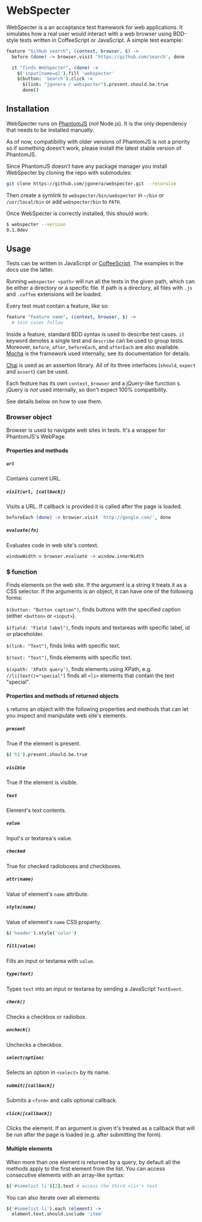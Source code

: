 WebSpecter
==========

WebSpecter is a an acceptance test framework for web applications. It
simulates how a real user would interact with a web browser using BDD-style
tests written in CoffeeScript or JavaScript. A simple test example:

```coffeescript
feature "GitHub search", (context, browser, $) ->
  before (done) -> browser.visit 'https://github.com/search', done

  it "finds WebSpecter", (done) ->
    $('input[name=q]').fill 'webspecter'
    $(button: 'Search').click ->
      $(link: "jgonera / webspecter").present.should.be.true
      done()
```


Installation
------------

WebSpecter runs on [PhantomJS][] (*not* Node.js). It is the only dependency
that needs to be installed manually.

As of now, compatibility with older versions of PhantomJS is not a priority
so if something doesn't work, please install the latest stable version of
PhantomJS.

Since PhantomJS doesn't have any package manager you install WebSpecter by
cloning the repo with submodules:
```bash
git clone https://github.com/jgonera/webspecter.git --recursive
```

Then create a symlink to `webspecter/bin/webspecter` in `~/bin` or
`/usr/local/bin` or add `webspecter/bin` to `PATH`.

Once WebSpecter is correctly installed, this should work:
```bash
$ webspecter --version
0.1.0dev
```


Usage
-----

Tests can be written in JavaScript or [CoffeeScript][]. The examples in the
docs use the latter.

Running `webspecter <path>` will run all the tests in the given path, which
can be either a directory or a specific file. If path is a directory, all
files with `.js` and `.coffee` extensions will be loaded.

Every test must contain a feature, like so:

```coffeescript
feature "Feature name", (context, browser, $) ->
  # test cases follow
```

Inside a feature, standard BDD syntax is used to describe test cases. `it`
keyword denotes a single test and `describe` can be used to group tests.
Moreover, `before`, `after`, `beforeEach`, and `afterEach` are also
available.  [Mocha][] is the framework used internally, see its
documentation for details.

[Chai][] is used as an assertion library. All of its three interfaces
(`should`, `expect` and `assert`) can be used.

Each feature has its own `context`, `browser` and a jQuery-like function
`$`. jQuery is *not* used internally, so don't expect 100% compatibility.

See details below on how to use them.


### Browser object

Browser is used to navigate web sites in tests. It's a wrapper for
PhantomJS's WebPage.


#### Properties and methods

##### `url`
Contains current URL.

##### `visit(url, [callback])`
Visits a URL. If callback is provided it is called after the page is loaded.

```coffeescript
beforeEach (done) -> browser.visit 'http://google.com/', done
```

##### `evaluate(fn)`
Evaluates code in web site's context.

```coffeescript
windowWidth = browser.evaluate -> window.innerWidth
```


### $ function

Finds elements on the web site. If the argument is a string it treats it as
a CSS selector. If the arguments is an object, it can have one of the
following forms:

`$(button: "Button caption")`, finds buttons with the specified caption
(either `<button>` or `<input>`).

`$(field: "Field label")`, finds inputs and textareas with specific label,
id or placeholder.

`$(link: "Text")`, finds links with specific text.

`$(text: "Text")`, finds elements with specific text.

`$(xpath: 'XPath query')`, finds elements using XPath, e.g.
`//li[text()="special"]` finds all `<li>` elements that contain the text
"special".


#### Properties and methods of returned objects

`$` returns an object with the following properties and methods that can let
you inspect and manipulate web site's elements.

##### `present`
True if the element is present.

```coffeescript
$('h1').present.should.be.true
```

##### `visible`
True if the element is visible.

##### `text`
Element's text contents.

##### `value`
Input's or textarea's value.

##### `checked`
True for checked radioboxes and checkboxes.

##### `attr(name)`
Value of element's `name` attribute.

##### `style(name)`
Value of element's `name` CSS property.

```coffeescript
$('header').style('color')
```

##### `fill(value)`
Fills an input or textarea with `value`.

##### `type(text)`
Types `text` into an input or textarea by sending a JavaScript `TextEvent`.

##### `check()`
Checks a checkbox or radiobox.

##### `uncheck()`
Unchecks a checkbox.

##### `select(option)`
Selects an option in `<select>` by its name.

##### `submit([callback])`
Submits a `<form>` and calls optional callback.

##### `click([callback])`
Clicks the element. If an argument is given it's treated as a callback that
will be run after the page is loaded (e.g. after submitting the form).


#### Multiple elements

When more than one element is returned by a query, by default all the
methods apply to the first element from the list. You can access consecutive
elements with an array-like syntax:

```coffeescript
$('#somelist li')[2].text # access the third <li>'s text
```

You can also iterate over all elements:

```coffeescript
$('#somelist li').each (element) ->
  element.text.should.include 'item'
```


[Chai]: http://chaijs.com/
[CoffeeScript]: http://coffeescript.org/
[Mocha]: http://visionmedia.github.com/mocha/
[PhantomJS]: http://phantomjs.org/
